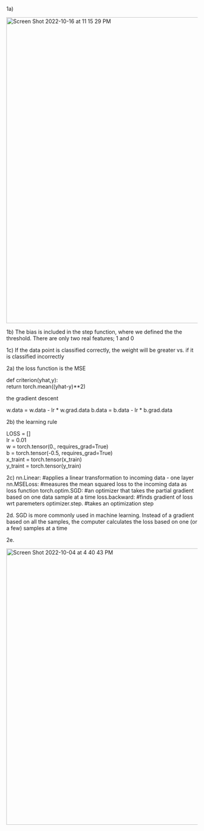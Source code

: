 1a)


<img width="806" alt="Screen Shot 2022-10-16 at 11 15 29 PM" src="https://user-images.githubusercontent.com/113271915/196094704-96be7a9d-3854-4feb-b61c-42202b00003e.png">


1b) The bias is included in the step function, where we defined the 
the threshold. There are only two real features; 1 and 0

1c) If the data point is classified correctly, the weight will be greater
vs. if it is classified incorrectly

2a) the loss function is the MSE

def criterion(yhat,y):                 
  return torch.mean((yhat-y)**2)

the gradient descent 

w.data = w.data - lr * w.grad.data 
b.data = b.data - lr * b.grad.data 

2b) the learning rule 

LOSS = [] <br>
lr = 0.01 <br>
w = torch.tensor(0., requires_grad=True) <br>
b = torch.tensor(-0.5, requires_grad=True) <br>
x_traint = torch.tensor(x_train) <br>
y_traint = torch.tensor(y_train) <br>

2c)
nn.Linear: #applies a linear transformation to incoming data - one layer
nn.MSELoss: #measures the mean squared loss to the incoming data as loss function
torch.optim.SGD: #an optimizer that takes the partial gradient based on one data sample at a time
loss.backward: #finds gradient of loss wrt paremeters
optimizer.step. #takes an optimization step

2d. SGD is more commonly used in machine learning. Instead of a gradient based on 
all the samples, the computer calculates the loss based on one (or a few) samples at a time

2e. 

<img width="728" alt="Screen Shot 2022-10-04 at 4 40 43 PM" src="https://user-images.githubusercontent.com/113271915/196094201-bc8b85e5-520b-4ac1-8182-e428a615026d.png">

